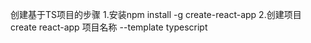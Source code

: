 创建基于TS项目的步骤
1.安装npm install -g create-react-app
2.创建项目 create react-app 项目名称 --template typescript

